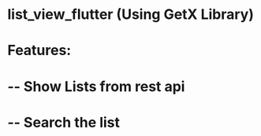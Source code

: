 # list_view_flutter (Using GetX Library)
# Features:
# -- Show Lists from rest api
# -- Search the list
